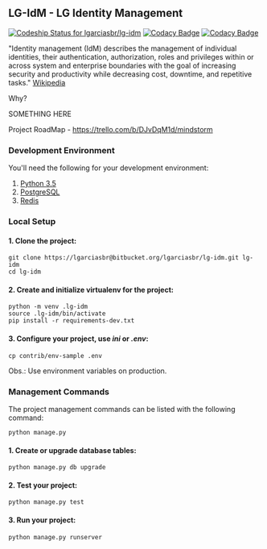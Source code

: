 ## LG-IdM - LG Identity Management

[ ![Codeship Status for lgarciasbr/lg-idm](https://codeship.com/projects/875dd1c0-6694-0133-fcc4-72bdfd530753/status?branch=master)](https://codeship.com/projects/113803)
[![Codacy Badge](https://api.codacy.com/project/badge/Grade/511a6d041aa04b9eb1e5dfe205a0ff8f)](https://www.codacy.com?utm_source=git@bitbucket.org&amp;utm_medium=referral&amp;utm_content=lgarciasbr/lg-idm&amp;utm_campaign=Badge_Grade)
[![Codacy Badge](https://api.codacy.com/project/badge/Coverage/511a6d041aa04b9eb1e5dfe205a0ff8f)](https://www.codacy.com?utm_source=git@bitbucket.org&amp;utm_medium=referral&amp;utm_content=lgarciasbr/lg-idm&amp;utm_campaign=Badge_Coverage)

"Identity management (IdM) describes the management of individual identities, their authentication, authorization, roles and privileges within or across system and enterprise boundaries with the goal of increasing security and productivity while decreasing cost, downtime, and repetitive tasks."
[Wikipedia](https://en.wikipedia.org/wiki/Identity_management_system)

Why?

SOMETHING HERE

Project RoadMap - https://trello.com/b/DJvDqM1d/mindstorm

### Development Environment

You'll need the following for your development environment:

1. [Python 3.5](http://www.python.org/)
2. [PostgreSQL](https://www.postgresql.org/)
3. [Redis](http://redis.io/)

### Local Setup

#### 1. Clone the project:

```console
git clone https://lgarciasbr@bitbucket.org/lgarciasbr/lg-idm.git lg-idm
cd lg-idm
```

#### 2. Create and initialize virtualenv for the project:

```console
python -m venv .lg-idm
source .lg-idm/bin/activate
pip install -r requirements-dev.txt
```

#### 3. Configure your project, use *ini* or *.env*:

```console
cp contrib/env-sample .env
```

Obs.: Use environment variables on production.

### Management Commands

The project management commands can be listed with the following command:

```console
python manage.py
```

#### 1. Create or upgrade database tables:

```console
python manage.py db upgrade
```

#### 2. Test your project:

```console
python manage.py test
```


#### 3. Run your project:

```console
python manage.py runserver
```
